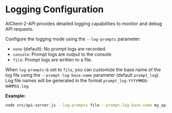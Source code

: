 # Logging Configuration

AIClient-2-API provides detailed logging capabilities to monitor and debug API requests.

Configure the logging mode using the `--log-prompts` parameter:

*   `none` (default): No prompt logs are recorded.
*   `console`: Prompt logs are output to the console.
*   `file`: Prompt logs are written to a file.

When `log-prompts` is set to `file`, you can customize the base name of the log file using the `--prompt-log-base-name` parameter (default `prompt_log`). Log file names will be generated in the format `prompt_log-YYYYMMDD-HHMMSS.log`.

**Example:**

```bash
node src/api-server.js --log-prompts file --prompt-log-base-name my_api_logs